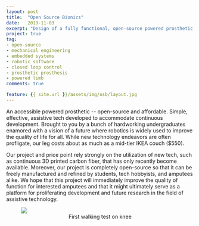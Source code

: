 ```yaml
---
layout: post
title:  "Open Source Bionics"
date:   2019-11-03
excerpt: "Design of a fully functional, open-source powered prosthetic knee"
project: true
tag:
- open-source
- mechanical engineering
- embedded systems
- robotic software
- closed loop control
- prosthetic prosthesis
- powered limb
comments: true

feature: {{ site.url }}/assets/img/osb/layout.jpg
---
```


An accessible powered prosthetic -- open-source and affordable. Simple, effective, assistive tech developed to accommodate continuous development. Brought to you by a bunch of hardworking undergraduates enamored with a vision of a future where robotics is widely used to improve the quality of life for all. While new technology endeavors are often profligate, our leg costs about as much as a mid-tier IKEA couch ($550).

Our project and price point rely strongly on the utilization of new tech, such as continuous 3D printed carbon fiber, that has only recently become available. Moreover, our project is completely open-source so that it can be freely manufactured and refined by students, tech hobbyists, and amputees alike. We hope that this project will immediately improve the quality of function for interested amputees and that it might ultimately serve as a platform for proliferating development and future research in the field of assistive technology.

<figure>
	<a href="{{ site.url }}/assets/img/osb/firstWalk.gif"><img src="{{ site.url }}/assets/img/osb/firstWalk.gif"></a>
	<figcaption><center>First walking test on knee</center>
    </figcaption>
</figure>